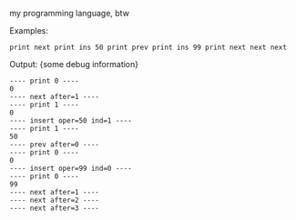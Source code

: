 my programming language, btw


Examples:

```print next print ins 50 print prev print ins 99 print next next next```

Output:
{some debug information}

```------ interpreting... ------
---- print 0 ----
0
---- next after=1 ----
---- print 1 ----
0
---- insert oper=50 ind=1 ----
---- print 1 ----
50
---- prev after=0 ----
---- print 0 ----
0
---- insert oper=99 ind=0 ----
---- print 0 ----
99
---- next after=1 ----
---- next after=2 ----
---- next after=3 ----
```
